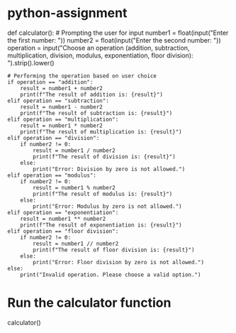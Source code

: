 # python-assignment

def calculator():
    # Prompting the user for input
    number1 = float(input("Enter the first number: "))
    number2 = float(input("Enter the second number: "))
    operation = input("Choose an operation (addition, subtraction, multiplication, division, modulus, exponentiation, floor division): ").strip().lower()

    # Performing the operation based on user choice
    if operation == "addition":
        result = number1 + number2
        print(f"The result of addition is: {result}")
    elif operation == "subtraction":
        result = number1 - number2
        print(f"The result of subtraction is: {result}")
    elif operation == "multiplication":
        result = number1 * number2
        print(f"The result of multiplication is: {result}")
    elif operation == "division":
        if number2 != 0:
            result = number1 / number2
            print(f"The result of division is: {result}")
        else:
            print("Error: Division by zero is not allowed.")
    elif operation == "modulus":
        if number2 != 0:
            result = number1 % number2
            print(f"The result of modulus is: {result}")
        else:
            print("Error: Modulus by zero is not allowed.")
    elif operation == "exponentiation":
        result = number1 ** number2
        print(f"The result of exponentiation is: {result}")
    elif operation == "floor division":
        if number2 != 0:
            result = number1 // number2
            print(f"The result of floor division is: {result}")
        else:
            print("Error: Floor division by zero is not allowed.")
    else:
        print("Invalid operation. Please choose a valid option.")

# Run the calculator function
calculator()
